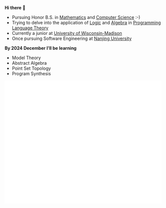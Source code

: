<b>Hi there</b> 👋    
- Pursuing Honor B.S. in <ins>Mathematics</ins> and <ins>Computer Science</ins> :-)       
- Trying to delve into the application of <ins>Logic</ins> and <ins>Algebra</ins> in <ins>Programming Language Theory</ins>       
- Currently a junior at <ins>University of Wisconsin-Madison</ins>      
- Once pursuing Software Engineering at <ins>Nanjing University</ins>    

  

<b>By 2024 December I'll be learning</b>       
- Model Theory
- Abstract Algebra
- Point Set Topology
- Program Synthesis

<div>
  <img src="./github-metrics.svg" alt="github metrics">
</div>
